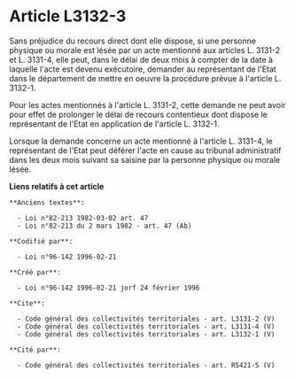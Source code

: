# Article L3132-3

Sans préjudice du recours direct dont elle dispose, si une personne physique ou morale est lésée par un acte mentionné aux
articles L. 3131-2 et L. 3131-4, elle peut, dans le délai de deux mois à compter de la date à laquelle l'acte est devenu
exécutoire, demander au représentant de l'Etat dans le département de mettre en oeuvre la procédure prévue à l'article L.
3132-1. 

Pour les actes mentionnés à l'article L. 3131-2, cette demande ne peut avoir pour effet de prolonger le délai de recours
contentieux dont dispose le représentant de l'Etat en application de l'article L. 3132-1. 

Lorsque la demande concerne un acte mentionné à l'article L. 3131-4, le représentant de l'Etat peut déférer l'acte en cause
au tribunal administratif dans les deux mois suivant sa saisine par la personne physique ou morale lésée.

**Liens relatifs à cet article**

	**Anciens textes**:

	  - Loi n°82-213 1982-03-02 art. 47
	  - Loi n°82-213 du 2 mars 1982 - art. 47 (Ab)

	**Codifié par**:

	  - Loi n°96-142 1996-02-21

	**Créé par**:

	  - Loi n°96-142 1996-02-21 jorf 24 février 1996

	**Cite**:

	  - Code général des collectivités territoriales - art. L3131-2 (V)
	  - Code général des collectivités territoriales - art. L3131-4 (V)
	  - Code général des collectivités territoriales - art. L3132-1 (V)

	**Cité par**:

	  - Code général des collectivités territoriales - art. R5421-5 (V)
